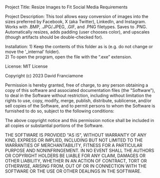 Project Title: Resize Images to Fit Social Media Requirements


Project Description: This tool allows easy conversion of images into the sizes preferred by Facebook, X (aka Twitter), LinkedIn, and Instagram.  Works with .BMP, .JPG/.JPEG, .GIF, and .PNG filetypes.  Saves to .PNG.  Automatically resizes, adds padding (user chooses color), and upscales (though artifacts should be double-checked for).



Installation: 
	1) Keep the contents of this folder as is (e.g. do not change or move the ‘_internal’ folder).  
	2) To open the program, open the file with the “.exe” extension.


License: 
MIT License

Copyright (c) 2023 David Franciamone

Permission is hereby granted, free of charge, to any person obtaining a copy
of this software and associated documentation files (the "Software"), to deal
in the Software without restriction, including without limitation the rights
to use, copy, modify, merge, publish, distribute, sublicense, and/or sell
copies of the Software, and to permit persons to whom the Software is
furnished to do so, subject to the following conditions:

The above copyright notice and this permission notice shall be included in all
copies or substantial portions of the Software.

THE SOFTWARE IS PROVIDED "AS IS", WITHOUT WARRANTY OF ANY KIND, EXPRESS OR
IMPLIED, INCLUDING BUT NOT LIMITED TO THE WARRANTIES OF MERCHANTABILITY,
FITNESS FOR A PARTICULAR PURPOSE AND NONINFRINGEMENT. IN NO EVENT SHALL THE
AUTHORS OR COPYRIGHT HOLDERS BE LIABLE FOR ANY CLAIM, DAMAGES OR OTHER
LIABILITY, WHETHER IN AN ACTION OF CONTRACT, TORT OR OTHERWISE, ARISING FROM,
OUT OF OR IN CONNECTION WITH THE SOFTWARE OR THE USE OR OTHER DEALINGS IN THE
SOFTWARE.
